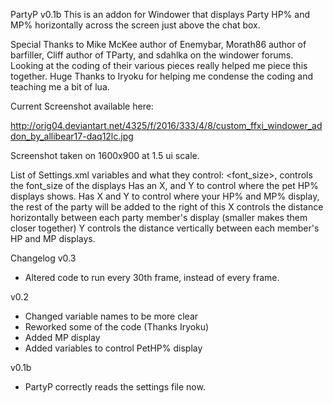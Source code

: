 PartyP v0.1b
This is an addon for Windower that displays Party HP% and MP% horizontally across the screen just above the chat box.

Special Thanks to Mike McKee author of Enemybar, Morath86 author of barfiller, 
Cliff author of TParty, and sdahlka on the windower forums.  Looking at the 
coding of their various pieces really helped me piece this together.
Huge Thanks to Iryoku for helping me condense the coding and teaching me a bit of lua.

Current Screenshot available here:

http://orig04.deviantart.net/4325/f/2016/333/4/8/custom_ffxi_windower_addon_by_allibear17-daq12lc.jpg

Screenshot taken on 1600x900 at 1.5 ui scale.

List of Settings.xml variables and what they control:
<font_size>,  controls the font_size of the displays
<pet> Has an X, and Y to control where the pet HP% displays shows.
<pos> Has X and Y to control where your HP% and MP% display, the rest of the party will be added to the right of this
<step> X controls the distance horizontally between each party member's display (smaller makes them closer together)
       Y controls the distance vertically between each member's HP and MP displays.

Changelog 
v0.3
- Altered code to run every 30th frame, instead of every frame.

v0.2
- Changed variable names to be more clear
- Reworked some of the code (Thanks Iryoku)
- Added MP display
- Added variables to control PetHP% display

v0.1b
- PartyP correctly reads the settings file now.
